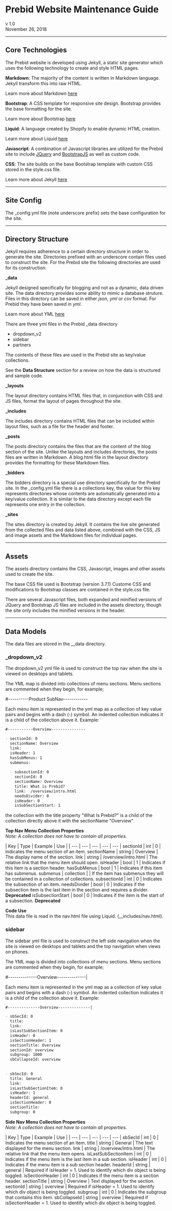 # Prebid Website Maintenance Guide

v 1.0  
November 26, 2018

***

## Core Technologies

The Prebid website is developed using Jekyll, a static site generator which uses the following technology to create and style HTML pages. 

**Markdown**: The majority of the content is written in Markdown language. Jekyll transform this into raw HTML. 

Learn more about Markdown [here](https://www.markdownguide.org/)

**Bootstrap**: A CSS template for responsive site design. Bootstrap provides the base formatting for the site. 

Learn more about Bootstrap [here](https://getbootstrap.com/docs/4.1/getting-started/introduction/_)

**Liquid**: A language created by Shopify to enable dynamic HTML creation. 

Learn more about Liquid [here](https://help.shopify.com/en/themes/liquid/basics)

**Javascript**: A combination of Javascript libraries are utilized for the Prebid site to include [JQuery](https://jquery.com/) and [BootstrapJS](https://getbootstrap.com/docs/3.3/javascript/) as well as custom code. 

**CSS**: The site builds on the base Bootstrap template with custom CSS stored in the style.css file. 

Learn more about Jekyll [here](https://jekyllrb.com/)

***

## Site Config

The _config.yml file (note underscore prefix) sets the base configuration for the site. 

***

## Directory Structure

Jekyll requires adherence to a certain directory structure in order to generate the site. Directories prefixed with an underscore contain files used to construct the site. For the Prebid site the following directories are used for its construction: 

**_data**  

Jekyll designed specifically for blogging and not as a dynamic, data driven site. The data directory provides some ability to mimic a database struture. Files in this directory can be saved in either *json*, *yml* or *csv* format. For Prebid they have been saved in *yml*. 

Learn more about YML [here](https://yaml.org/start.html)

There are three yml files in the Prebid _data directory

- dropdown_v2
- sidebar
- partners

The contents of these files are used in the Prebid site as key/value collections. 

See the **Data Structure** section for a review on how the data is structured and sample code. 

**_layouts**  

The layout directory contains HTML files that, in conjunction with CSS and JS files, format the layout of pages throughout the site. 

**_includes**

The includes directory contains HTML files that can be included within layout files, such as a file for the header and footer. 

**_posts**  

The posts directory contains the files that are the content of the blog section of the site. Unlike the layouts and includes directories, the posts files are written in Markdown. A blog.html file in the layout directory provides the formatting for these Markdown files. 

**_bidders** 

The bidders directory is a special use directory specifically for the Prebid site. In the _config.yml file there is a collections key, the value for this key represents directories whose contents are automatically generated into a key/value collection. It is similar to the data directory except each file represents one entry in the collection.

**_sites**

The sites directory is created by Jekyll. It contains the live site generated from the collected files and data listed above, combined with the CSS, JS and image assets and the Markdown files for individual pages. 

***

## Assets

The assets directory contains the CSS, Javascript, images and other assets used to create the site. 

The base CSS file used is Bootstrap (version 3.7.1) Custome CSS and modifications to Bootstrap classes are contained in the style.css file. 

There are several Javascript files, both expanded and minified versions of JQuery and Bootstrap JS files are included in the assets directory, though the site only includes the minified versions in the header. 

***

## Data Models

The data files are stored in the __data directory. 

### _dropdown_v2

The dropdown_v2 yml file is used to construct the top nav when the site is viewed on desktops and tablets. 

The YML map is divided into collections of menu sections. Menu sections are commented when they begin, for example; 

#----------Product SubNav------------

Each menu item is represented in the yml map as a collection of key value pairs and begins with a dash (-) symbol. An indented collection indicates it is a child of the collection above it. Example: 

```Markdown
#-----------Overview---------------

- sectionId: 0
  sectionName: Overview
  link:
  isHeader: 1
  hasSubMenus: 1
  submenus:
  
  - subsectionId: 0
    sectionId: 0
    sectionName: Overview
    title: What is Prebid?
    link:  /overview/intro.html
    needsDivider: 0
    isHeader: 0
    isSubSectionStart: 1
```

the collection with the title property "What Is Prebid?" is a child of the collection directly above it with the sectionName "Overview"

**Top Nav Menu Collection Properties**  
*Note: A collection does not have to contain all properties.*

| Key | Type | Example | Use |
| --- | --- | --- | --- | --- |
sectionId |  int | 0  | Indicates the menu section of an item.
sectionName |  string | Overview  | The display name of the section. 
link |  string | /overview/intro.html  | The relative link that the menu item should open. 
isHeader | bool | 1 | Indicates if this item is a section header. 
hasSubMenus | bool | 1 | Indicates if this item has submenus. 
submenus | collection | | If the item has submenus they will be contained in a collection of collections. 
subsectionId | int | 0 | Indicates the subsection of an item. 
needsDivider | bool | 0 | Indicates if the subsection item is the last item in the section and requires a divider. **Deprecated**
isSubsectionStart | bool | 0 | Indicates if the item is the start of a subsection. **Deprecated**

**Code Use**  
This data file is read in the nav.html file using Liquid. (__includes/nav.html). 

### sidebar

The sidebar yml file is used to construct the left side navigation when the site is viewed on desktops and tablets and the top navigation when views on phones. 

The YML map is divided into collections of menu sections. Menu sections are commented when they begin, for example; 

#--------------Overview--------------|

Each menu item is represented in the yml map as a collection of key value pairs and begins with a dash (-) symbol. An indented collection indicates it is a child of the collection above it. Example:

```Markdown
#--------------Overview--------------|

- sbSecId: 0
  title: 
  link:
  isLastSubSectionItem: 0
  isHeader: 0
  isSectionHeader: 1
  sectionTitle: Overview
  sectionId: overview
  subgroup: 1000
  sbCollapseId: overview
  
  
- sbSecId: 0
  title: General
  link:
  isLastSubSectionItem: 0
  isHeader: 1
  headerId: general
  isSectionHeader: 0
  sectionTitle: 
  subgroup: 0
  ```

**Side Nav Menu Collection Properties**  
*Note: A collection does not have to contain all properties.*

| Key | Type | Example | Use |
| --- | --- | --- | --- | --- |
sbSecId |  int | 0  | Indicates the menu section of an item.
title  |  string | General  | The text displayed for the menu section.
link |  string | /overview/intro.html  | The relative link that the menu item opens.
isLastSubSectionItem |  int | 0  | Indicates if the menu item is the last item in a sub section.
isHeader |  int | 0  | Indicates if the menu item is a sub section header.
headerId |  string | general  | Required if isHeader = 1. Used to identify which div object is being toggled.
isSectionHeader |  int | 0  | Indicates if the menu item is a section header.
sectionTitle |  string | Overview  | Text displayed for the section.
sectionId |  string | overview  | Required if isHeader = 1. Used to identify which div object is being toggled. 
subgroup |  int | 0  | Indicates the subgroup that contains this item. 
sbCollapseId |  string | overview  | Required if isSectionHeader = 1. Used to identify which div object is being toggled.














